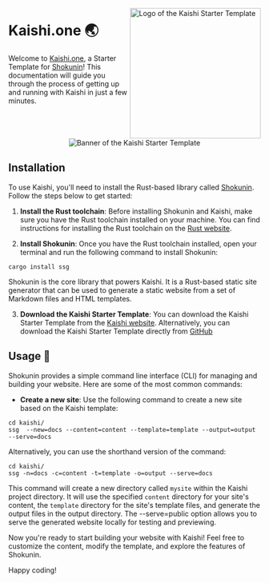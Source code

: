 <!-- markdownlint-disable MD033 MD041 -->

<img
  align="right"
  alt="Logo of the Kaishi Starter Template"
  height="261"
  src="https://kura.pro/kaishi/images/logos/kaishi.svg"
  width="261"
  />

<!-- markdownlint-enable MD033 MD041 -->

# Kaishi.one 🌏

Welcome to [Kaishi.one](https://kaishi.one), a Starter Template for [Shokunin][1]!
This documentation will guide you through the process of getting up and running
with Kaishi in just a few minutes.

<!-- markdownlint-disable MD033 MD041 -->
<center>
<!-- markdownlint-enable MD033 MD041 -->

![Banner of the Kaishi Starter Template][banner]

<!-- markdownlint-disable MD033 MD041 -->
</center>
<!-- markdownlint-enable MD033 MD041 -->

## Installation

To use Kaishi, you'll need to install the Rust-based library called [Shokunin][1].
Follow the steps below to get started:

1. **Install the Rust toolchain**: Before installing Shokunin and Kaishi, make
   sure you have the Rust toolchain installed on your machine. You can find
   instructions for installing the Rust toolchain on the [Rust website][2].

2. **Install Shokunin**: Once you have the Rust toolchain installed, open your
   terminal and run the following command to install Shokunin:

```shell
cargo install ssg
```

Shokunin is the core library that powers Kaishi. It is a Rust-based static site
generator that can be used to generate a static website from a set of Markdown
files and HTML templates.

3. **Download the Kaishi Starter Template**: You can download the Kaishi Starter
   Template from the [Kaishi website](https://kaishi.one). Alternatively, you
   can download the Kaishi Starter Template directly from
   [GitHub](https://github.com/sebastienrousseau/kaishi.github.io)

## Usage 📖

Shokunin provides a simple command line interface (CLI) for managing and
building your website. Here are some of the most common commands:

- **Create a new site**: Use the following command to create a new site based on
  the Kaishi template:

```shell
cd kaishi/
ssg  --new=docs --content=content --template=template --output=output --serve=docs
```

Alternatively, you can use the shorthand version of the command:

```shell
cd kaishi/
ssg -n=docs -c=content -t=template -o=output --serve=docs
```

This command will create a new directory called `mysite` within the Kaishi project
directory. It will use the specified `content` directory for your site's content,
the `template` directory for the site's template files, and generate the output
files in the output directory. The --serve=public option allows you to serve the
generated website locally for testing and previewing.

Now you're ready to start building your website with Kaishi! Feel free to
customize the content, modify the template, and explore the features of Shokunin. 

Happy coding!

[banner]: https://kura.pro/kaishi/images/titles/title-kaishi.svg "Banner of the Kaishi Starter Template"
[0]: https://minifunctions.com/ "Mini Functions"
[1]: https://kaishi.one/ "Shokunin"
[2]: https://www.rust-lang.org/learn/get-started "Rust"
